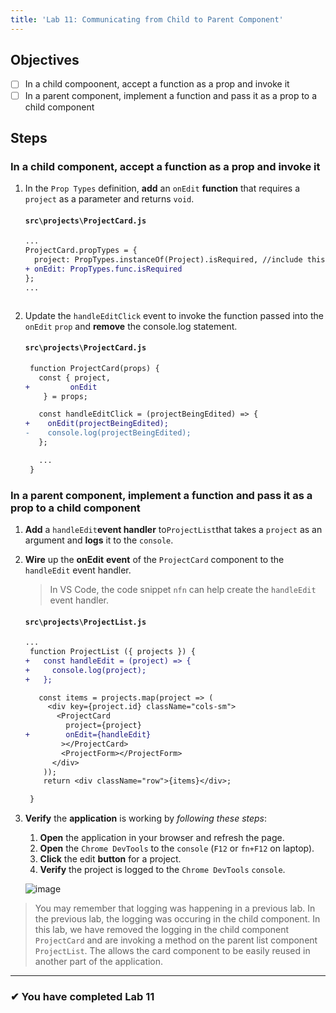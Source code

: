 ```yaml
---
title: 'Lab 11: Communicating from Child to Parent Component'
---
```


## Objectives

- [ ] In a child compoonent, accept a function as a prop and invoke it
- [ ] In a parent component, implement a function and pass it as a prop to a child component

## Steps

### In a child component, accept a function as a prop and invoke it

1. In the `Prop Types` definition, **add** an `onEdit` **function** that requires a `project` as a parameter and returns `void`.

   #### `src\projects\ProjectCard.js`

   ```diff
   ...
   ProjectCard.propTypes = {
     project: PropTypes.instanceOf(Project).isRequired, //include this comma
   + onEdit: PropTypes.func.isRequired
   };
   ...
   ```

   ```

   ```

2. Update the `handleEditClick` event to invoke the function passed into the `onEdit` `prop` and **remove** the console.log statement.

   #### `src\projects\ProjectCard.js`

   ```diff
    function ProjectCard(props) {
      const { project,
   +         onEdit
       } = props;

      const handleEditClick = (projectBeingEdited) => {
   +    onEdit(projectBeingEdited);
   -    console.log(projectBeingEdited);
      };

      ...
    }
   ```

### In a parent component, implement a function and pass it as a prop to a child component

1. **Add** a `handleEdit`**event handler** to`ProjectList`that takes a `project` as an argument and **logs** it to the `console`.
2. **Wire** up the **onEdit** **event** of the `ProjectCard` component to the `handleEdit` event handler.

   > In VS Code, the code snippet `nfn` can help create the `handleEdit` event handler.

   #### `src\projects\ProjectList.js`

   ```diff
   ...
    function ProjectList ({ projects }) {
   +   const handleEdit = (project) => {
   +     console.log(project);
   +   };

      const items = projects.map(project => (
        <div key={project.id} className="cols-sm">
          <ProjectCard
            project={project}
   +        onEdit={handleEdit}
           ></ProjectCard>
           <ProjectForm></ProjectForm>
         </div>
       ));
       return <div className="row">{items}</div>;

    }
   ```

3. **Verify** the **application** is working by _following these steps_:

   1. **Open** the application in your browser and refresh the page.
   2. **Open** the `Chrome DevTools` to the `console` (`F12` or `fn+F12` on laptop).
   3. **Click** the edit **button** for a project.
   4. **Verify** the project is logged to the `Chrome DevTools` `console`.

   ![image](https://user-images.githubusercontent.com/1474579/64900895-1d67ed00-d662-11e9-9bcc-f06b5e0218f9.png)

> You may remember that logging was happening in a previous lab. In the previous lab, the logging was occuring in the child component. In this lab, we have removed the logging in the child component `ProjectCard` and are invoking a method on the parent list component `ProjectList`. The allows the card component to be easily reused in another part of the application.

---

### &#10004; You have completed Lab 11
